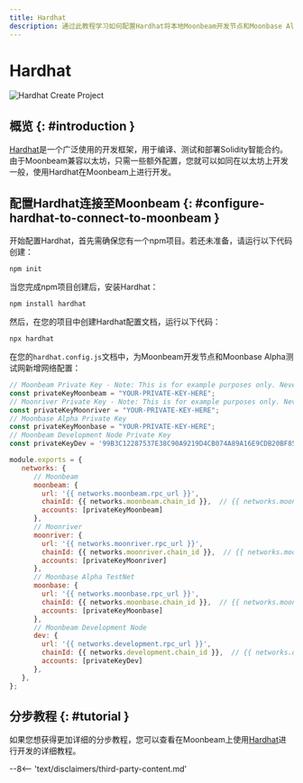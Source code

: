 ```yaml
---
title: Hardhat
description: 通过此教程学习如何配置Hardhat将本地Moonbeam开发节点和Moonbase Alpha测试网作为网络用于测试和部署Solidity智能合约。
---
```


# Hardhat

![Hardhat Create Project](/images/builders/build/eth-api/dev-env/hardhat/hardhat-banner.png)

## 概览 {: #introduction }

[Hardhat](https://hardhat.org/)是一个广泛使用的开发框架，用于编译、测试和部署Solidity智能合约。由于Moonbeam兼容以太坊，只需一些额外配置，您就可以如同在以太坊上开发一般，使用Hardhat在Moonbeam上进行开发。

## 配置Hardhat连接至Moonbeam {: #configure-hardhat-to-connect-to-moonbeam }

开始配置Hardhat，首先需确保您有一个npm项目。若还未准备，请运行以下代码创建：

```
npm init
```

当您完成npm项目创建后，安装Hardhat：

```
npm install hardhat
```

然后，在您的项目中创建Hardhat配置文档，运行以下代码：

```
npx hardhat
```

在您的`hardhat.config.js`文档中，为Moonbeam开发节点和Moonbase Alpha测试网新增网络配置：

```javascript
// Moonbeam Private Key - Note: This is for example purposes only. Never store your private keys in a JavaScript file.
const privateKeyMoonbeam = "YOUR-PRIVATE-KEY-HERE";
// Moonriver Private Key - Note: This is for example purposes only. Never store your private keys in a JavaScript file.
const privateKeyMoonriver = "YOUR-PRIVATE-KEY-HERE";
// Moonbase Alpha Private Key
const privateKeyMoonbase = "YOUR-PRIVATE-KEY-HERE";
// Moonbeam Development Node Private Key
const privateKeyDev = '99B3C12287537E38C90A9219D4CB074A89A16E9CDB20BF85728EBD97C343E342';

module.exports = {
   networks: {
      // Moonbeam
      moonbeam: {
        url: '{{ networks.moonbeam.rpc_url }}',
        chainId: {{ networks.moonbeam.chain_id }},  // {{ networks.moonbeam.hex_chain_id }} in hex,
        accounts: [privateKeyMoonbeam]
      },
      // Moonriver
      moonriver: {
        url: '{{ networks.moonriver.rpc_url }}',
        chainId: {{ networks.moonriver.chain_id }},  // {{ networks.moonriver.hex_chain_id }} in hex,
        accounts: [privateKeyMoonriver]
      },
      // Moonbase Alpha TestNet
      moonbase: {
        url: '{{ networks.moonbase.rpc_url }}',
        chainId: {{ networks.moonbase.chain_id }},  // {{ networks.moonbase.hex_chain_id }} in hex,
        accounts: [privateKeyMoonbase]
      },
      // Moonbeam Development Node
      dev: {
        url: '{{ networks.development.rpc_url }}',
        chainId: {{ networks.development.chain_id }},  // {{ networks.development.hex_chain_id }} in hex,
        accounts: [privateKeyDev]
      },
   },
};
```

## 分步教程 {: #tutorial }

如果您想获得更加详细的分步教程，您可以查看在Moonbeam上使用[Hardhat](/builders/interact/hardhat/)进行开发的详细教程。  

--8<-- 'text/disclaimers/third-party-content.md'